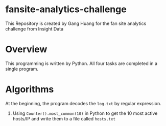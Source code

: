 # fansite-analytics-challenge
This Repository is created by Gang Huang for the fan site analytics challenge from Insight Data

# Overview
This programming is written by Python. All four tasks are completed in a single program.

# Algorithms
At the beginning, the program decodes the `log.txt` by regular expression.
1. Using `Counter().most_common(10)` in Python to get the 10 most active hosts/IP and write them to a file called `hosts.txt`
